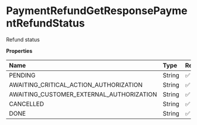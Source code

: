 # PaymentRefundGetResponsePaymentRefundStatus

Refund status

**Properties**

| Name                                     | Type   | Required | Description                                |
| :--------------------------------------- | :----- | :------- | :----------------------------------------- |
| PENDING                                  | String | ✅       | "PENDING"                                  |
| AWAITING_CRITICAL_ACTION_AUTHORIZATION   | String | ✅       | "AWAITING_CRITICAL_ACTION_AUTHORIZATION"   |
| AWAITING_CUSTOMER_EXTERNAL_AUTHORIZATION | String | ✅       | "AWAITING_CUSTOMER_EXTERNAL_AUTHORIZATION" |
| CANCELLED                                | String | ✅       | "CANCELLED"                                |
| DONE                                     | String | ✅       | "DONE"                                     |

<!-- This file was generated by liblab | https://liblab.com/ -->
